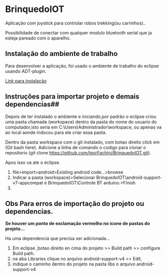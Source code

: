 ﻿# BrinquedoIOT
Aplicação com joystick para controlar robos trekking(ou carrinhos)..

Possibilidade de conectar com qualquer modulo bluetooth serial que ja esteja pareado com o aparelho.

## Instalação do ambiente de trabalho ##

Para desenvolver a aplicação, foi usado o ambiente de trabalho do eclipse usando ADT-plugin.

<a href="http://www.programarandroid.com.br/2014/11/como-instalar-o-eclipse-ide-e.html">Link para instalação</a>

## Instruções para importar projeto e demais dependencias##

Depois de ter instalado o ambiente e iniciando,por padrão o eclipse criou uma pasta chamada  (workspace) dentro da pasta do nome do usuario do computador,isto seria em
 C:\Users\Administrador\workspace, ou apenas va ao local aonde indocou para ele criar essa pasta.

Dentro da pasta workspace com o git instalado, com botao direito click em (Git bash here).
Adicione a linha de comando o codigo para clonar o repositorio (git clone https://github.com/IgorFachini/BrinquedoIOT.git).

Apos isso va ate o eclipse.

1. file>import>android>Existing android code...>browse
2. Indicar a pasta (workspace)>Selecionar  BrinquedoIOT\android-support-v7-appcompat e BrinquedoIOT\Controle BT arduino.>Finish
3. 

## Obs Para erros de importação do projeto ou dependencias. ##


**Se houver um ponto de exclamação vermelho no icone de pastas do projeto...**

Ha uma dependencia que precisa ser adicionada...

1. Em eclipse ,botao direito en cima do projeto >> Build path >> configure Build path.
2. na aba Libraries clique no arquivo android-support-v4 >> Edit,
3. indique o caminho  dentro do projeto na pasta libs o arquivo android-support-v4
